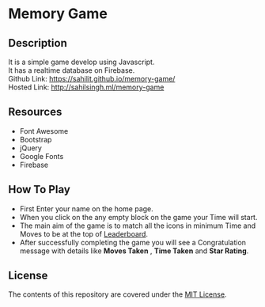# Memory Game

## Description

It is a simple game develop using Javascript.<br>
It has a realtime database on Firebase.<br>
Github Link: https://sahilit.github.io/memory-game/ <br>
Hosted Link: http://sahilsingh.ml/memory-game

## Resources

- Font Awesome
- Bootstrap
- jQuery
- Google Fonts
- Firebase

## How To Play

- First Enter your name on the home page.
- When you click on the any empty block on the game your Time will start.
- The main aim of the game is to match all the icons in minimum Time and Moves to be at the top of [Leaderboard](https://sahilit.github.io/memory-game/leaderboard.html).
- After successfully completing the game you will see a Congratulation message with details like **Moves Taken** , **Time Taken** and **Star Rating**.

## License

The contents of this repository are covered under the [MIT License](LICENSE).
